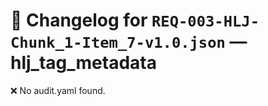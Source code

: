 # 📝 Changelog for `REQ-003-HLJ-Chunk_1-Item_7-v1.0.json` — **hlj_tag_metadata**

❌ No audit.yaml found.
